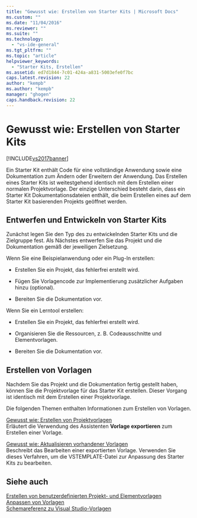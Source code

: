 ```yaml
---
title: "Gewusst wie: Erstellen von Starter Kits | Microsoft Docs"
ms.custom: ""
ms.date: "11/04/2016"
ms.reviewer: ""
ms.suite: ""
ms.technology: 
  - "vs-ide-general"
ms.tgt_pltfrm: ""
ms.topic: "article"
helpviewer_keywords: 
  - "Starter Kits, Erstellen"
ms.assetid: ed7d1844-7c01-424a-a831-5003efe0f7bc
caps.latest.revision: 22
author: "kempb"
ms.author: "kempb"
manager: "ghogen"
caps.handback.revision: 22
---
```

# Gewusst wie: Erstellen von Starter Kits
[!INCLUDE[vs2017banner](../code-quality/includes/vs2017banner.md)]

Ein Starter Kit enthält Code für eine vollständige Anwendung sowie eine Dokumentation zum Ändern oder Erweitern der Anwendung.  Das Erstellen eines Starter Kits ist weitestgehend identisch mit dem Erstellen einer normalen Projektvorlage. Der einzige Unterschied besteht darin, dass ein Starter Kit Dokumentationsdateien enthält, die beim Erstellen eines auf dem Starter Kit basierenden Projekts geöffnet werden.  
  
## Entwerfen und Entwickeln von Starter Kits  
 Zunächst legen Sie den Typ des zu entwickelnden Starter Kits und die Zielgruppe fest.  Als Nächstes entwerfen Sie das Projekt und die Dokumentation gemäß der jeweiligen Zielsetzung.  
  
 Wenn Sie eine Beispielanwendung oder ein Plug\-In erstellen:  
  
-   Erstellen Sie ein Projekt, das fehlerfrei erstellt wird.  
  
-   Fügen Sie Vorlagencode zur Implementierung zusätzlicher Aufgaben hinzu \(optional\).  
  
-   Bereiten Sie die Dokumentation vor.  
  
 Wenn Sie ein Lerntool erstellen:  
  
-   Erstellen Sie ein Projekt, das fehlerfrei erstellt wird.  
  
-   Organisieren Sie die Ressourcen, z. B. Codeausschnitte und Elementvorlagen.  
  
-   Bereiten Sie die Dokumentation vor.  
  
## Erstellen von Vorlagen  
 Nachdem Sie das Projekt und die Dokumentation fertig gestellt haben, können Sie die Projektvorlage für das Starter Kit erstellen.  Dieser Vorgang ist identisch mit dem Erstellen einer Projektvorlage.  
  
 Die folgenden Themen enthalten Informationen zum Erstellen von Vorlagen.  
  
 [Gewusst wie: Erstellen von Projektvorlagen](../ide/how-to-create-project-templates.md)  
 Erläutert die Verwendung des Assistenten **Vorlage exportieren** zum Erstellen einer Vorlage.  
  
 [Gewusst wie: Aktualisieren vorhandener Vorlagen](../ide/how-to-update-existing-templates.md)  
 Beschreibt das Bearbeiten einer exportierten Vorlage.  Verwenden Sie dieses Verfahren, um die VSTEMPLATE\-Datei zur Anpassung des Starter Kits zu bearbeiten.  
  
## Siehe auch  
 [Erstellen von benutzerdefinierten Projekt\- und Elementvorlagen](../ide/creating-project-and-item-templates.md)   
 [Anpassen von Vorlagen](../ide/customizing-project-and-item-templates.md)   
 [Schemareferenz zu Visual Studio\-Vorlagen](../extensibility/visual-studio-template-schema-reference.md)